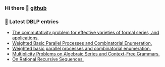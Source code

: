 ### Hi there 👋 [github][profile]

<!--
**lclem/lclem** is a ✨ _special_ ✨ repository because its `README.md` (this file) appears on your GitHub profile.

Here are some ideas to get you started:

- 🔭 I’m currently working on ...
- 🌱 I’m currently learning ...
- 👯 I’m looking to collaborate on ...
- 🤔 I’m looking for help with ...
- 💬 Ask me about ...
- 📫 How to reach me: ...
- 😄 Pronouns: ...
- ⚡ Fun fact: ...
-->

### 📕 Latest DBLP entries
<!-- DBLP:START -->
- [The commutativity problem for effective varieties of formal series, and applications.](https://doi.org/10.48550/arXiv.2503.21697)
- [Weighted Basic Parallel Processes and Combinatorial Enumeration.](https://doi.org/10.4230/LIPIcs.CONCUR.2024.18)
- [Weighted basic parallel processes and combinatorial enumeration.](https://doi.org/10.48550/arXiv.2407.03638)
- [Multiplicity Problems on Algebraic Series and Context-Free Grammars.](https://doi.org/10.1109/LICS56636.2023.10175707)
- [On Rational Recursive Sequences.](https://doi.org/10.4230/LIPIcs.STACS.2023.24)
<!-- DBLP:END -->

[profile]: https://github.com/lclem/
